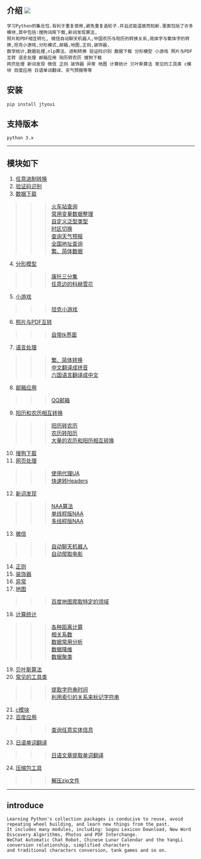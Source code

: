 ## 介绍 ![](https://img.shields.io/badge/Python-3.7-green.svg)

    学习Python的集合包.有利于重复使用,避免重复造轮子.并且还能温故而知新.里面包括了许多模块,其中包括:搜狗词库下载,新词发现算法,
    照片和PDF相互转化, 微信自动聊天机器人,中国农历与阳历的转换关系,简体字与繁体字的转换,坦克小游戏,分形模式,邮箱,地图,正则,装饰器,
    数学统计,数据处理,nlp算法、进制转换 验证码识别 数据下载 分形模型 小游戏 照片与PDF互转 语言处理 邮箱应用 阳历转农历 搜狗下载 
    网页处理 新词发现 微信 正则 装饰器 异常 地图 计算统计 贝叶斯算法 常见的工具类 c模块 百度应用 日语单词翻译、天气预报等等
  
## 安装
    pip install jtyoui
    
    
## 支持版本
    python 3.x

________________________

## 模块如下

1.  [任意进制转换](https://github.com/jtyoui/Jtyoui/tree/master/jtyoui/bs)  
2.  [验证码识别](https://github.com/jtyoui/Jtyoui/tree/master/jtyoui/code)  
3.  [数据下载](https://github.com/jtyoui/Jtyoui/tree/master/jtyoui/data)  
>>> [火车站查询](https://github.com/jtyoui/Jtyoui/tree/master/jtyoui/data/Train.py)   
>>> [常用变量数据整理](https://github.com/jtyoui/Jtyoui/tree/master/jtyoui/data/constant.py)  
>>> [自定义泛型类型](https://github.com/jtyoui/Jtyoui/tree/master/jtyoui/data/genericity.py)  
>>> [时区切换](https://github.com/jtyoui/Jtyoui/tree/master/jtyoui/data/TimeZone.py)  
>>> [查询天气预报](https://github.com/jtyoui/Jtyoui/tree/master/jtyoui/data/WeatherAddress.py)  
>>> [全国地址查询](https://github.com/jtyoui/Jtyoui/tree/master/jtyoui/data/Address.py)  
>>> [繁、简体数据](https://github.com/jtyoui/Jtyoui/tree/master/jtyoui/data/han_table.py)  
4.  [分形模型](https://github.com/jtyoui/Jtyoui/tree/master/jtyoui/fractal)   
>>> [康托三分集](https://github.com/jtyoui/Jtyoui/tree/master/jtyoui/fractal/CantorTernarySet.py)   
>>> [任意边的科赫雪花](https://github.com/jtyoui/Jtyoui/tree/master/jtyoui/fractal/KochSnowflake.py)    
5.  [小游戏 ](https://github.com/jtyoui/Jtyoui/tree/master/jtyoui/game)  
>>> [坦克小游戏](https://github.com/jtyoui/Jtyoui/tree/master/jtyoui/game/tank.py)   
6.  [照片与PDF互转](https://github.com/jtyoui/Jtyoui/tree/master/jtyoui/imagepdf)   
>>> [自带tk界面](https://github.com/jtyoui/Jtyoui/tree/master/jtyoui/imagepdf/tk.py)  
7.  [语言处理 ](https://github.com/jtyoui/Jtyoui/tree/master/jtyoui/language)   
>>> [繁、简体转换](https://github.com/jtyoui/Jtyoui/tree/master/jtyoui/language/han.py)  
>>> [中文翻译成拼音](https://github.com/jtyoui/Jtyoui/tree/master/jtyoui/language/PinYin.py)       
>>> [六国语言翻译成中文](https://github.com/jtyoui/Jtyoui/tree/master/jtyoui/language/Translates.py)     
8.  [邮箱应用 ](https://github.com/jtyoui/Jtyoui/tree/master/jtyoui/mail)
>>> [QQ邮箱](https://github.com/jtyoui/Jtyoui/tree/master/jtyoui/mail/qq.py)  
9.  [阳历和农历相互转换](https://github.com/jtyoui/Jtyoui/tree/master/jtyoui/plunar) 
>>> [阳历转农历](https://github.com/jtyoui/Jtyoui/tree/master/jtyoui/plunar/SC_.py)  
>>> [农历转阳历](https://github.com/jtyoui/Jtyoui/tree/master/jtyoui/plunar/CTC_.py)     
>>> [大量的农历和阳历相互转换](https://github.com/jtyoui/Jtyoui/tree/master/jtyoui/plunar/BatchCalendar.py)     
10. [搜狗下载](https://github.com/jtyoui/Jtyoui/tree/master/jtyoui/sogou)   
11. [网页处理](https://github.com/jtyoui/Jtyoui/tree/master/jtyoui/web)  
>>> [使用代理UA](https://github.com/jtyoui/Jtyoui/tree/master/jtyoui/web/ua.py)  
>>> [快速转Headers](https://github.com/jtyoui/Jtyoui/tree/master/jtyoui/web/header.py)    
12. [新词发现](https://github.com/jtyoui/Jtyoui/tree/master/jtyoui/word)    
>>> [NAA算法](https://github.com/jtyoui/Jtyoui/tree/master/jtyoui/word/NAA.py)    
>>> [单线程版NAA](https://github.com/jtyoui/Jtyoui/tree/master/jtyoui/word/Neologism.py)    
>>> [多线程版NAA](https://github.com/jtyoui/Jtyoui/tree/master/jtyoui/word/ThreadNeologism.py)     
13. [微信](https://github.com/jtyoui/Jtyoui/tree/master/jtyoui/wx)    
>>> [自动聊天机器人](https://github.com/jtyoui/Jtyoui/tree/master/jtyoui/wx/AutoChat.py)   
>>> [自动爬取电影](https://github.com/jtyoui/Jtyoui/tree/master/jtyoui/wx/Movie.py)    
14. [正则](https://github.com/jtyoui/Jtyoui/tree/master/jtyoui/regular)   
15. [装饰器](https://github.com/jtyoui/Jtyoui/tree/master/jtyoui/decorator)
16. [异常](https://github.com/jtyoui/Jtyoui/tree/master/jtyoui/error)        
17. [地图](https://github.com/jtyoui/Jtyoui/tree/master/jtyoui/maps)
>>> [百度地图爬取特定的领域](https://github.com/jtyoui/Jtyoui/tree/master/jtyoui/maps/Baidu.py)       
18. [计算统计](https://github.com/jtyoui/Jtyoui/tree/master/jtyoui/statistics)  
>>> [各种距离计算](https://github.com/jtyoui/Jtyoui/tree/master/jtyoui/statistics/distance)   
>>> [相关系数](https://github.com/jtyoui/Jtyoui/tree/master/jtyoui/statistics/coefficient)      
>>> [数据常用分析](https://github.com/jtyoui/Jtyoui/tree/master/jtyoui/statistics/analysis)       
>>> [数据降维](https://github.com/jtyoui/Jtyoui/tree/master/jtyoui/statistics/dr)       
>>> [数据聚类](https://github.com/jtyoui/Jtyoui/tree/master/jtyoui/statistics/clustering)       
19. [贝叶斯算法](https://github.com/jtyoui/Jtyoui/tree/master/jtyoui/bayes)  
20. [常见的工具类](https://github.com/jtyoui/Jtyoui/tree/master/jtyoui/tools) 
>>> [提取字符串时间](https://github.com/jtyoui/Jtyoui/tree/master/jtyoui/tools/times.py)       
>>> [利用索引的关系来标记字符串](https://github.com/jtyoui/Jtyoui/tree/master/jtyoui/tools/tool.py)      
21. [c模块](https://github.com/jtyoui/Jtyoui/tree/master/jtyoui/c)    
22. [百度应用](https://github.com/jtyoui/Jtyoui/tree/master/jtyoui/baidu)   
>>> [查询任意实体信息](https://github.com/jtyoui/Jtyoui/tree/master/jtyoui/baidu/Encyclopedias.py)  
23. [日语单词翻译](https://github.com/jtyoui/Jtyoui/tree/master/jtyoui/jp)    
>>> [日语文章提取单词翻译](https://github.com/jtyoui/Jtyoui/tree/master/jtyoui/jp/Japan.py)   
24. [压缩包工具](https://github.com/jtyoui/Jtyoui/tree/master/jtyoui/compress)   
>>> [解压zip文件](https://github.com/jtyoui/Jtyoui/tree/master/jtyoui/compress/Zip.py)  
__________________________


## introduce
    Learning Python's collection packages is conducive to reuse, avoid repeating wheel building, and learn new things from the past.
    It includes many modules, including: Sogou Lexicon Download, New Word Discovery Algorithms, Photos and PDF Interchange.
    WeChat Automatic Chat Robot, Chinese Lunar Calendar and the YangLi conversion relationship, simplified characters
    and traditional characters conversion, tank games and so on.

